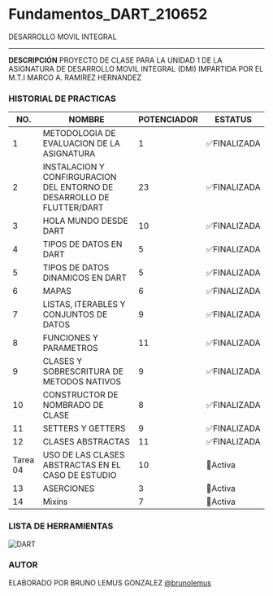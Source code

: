 # Fundamentos_DART_210652
DESARROLLO MOVIL INTEGRAL

---
**DESCRIPCIÓN**
PROYECTO DE CLASE PARA LA UNIDAD 1 DE LA ASIGNATURA DE DESARROLLO MOVIL INTEGRAL (DMI) IMPARTIDA POR EL M.T.I MARCO A. RAMIREZ HERNANDEZ




### HISTORIAL DE PRACTICAS
|NO.|NOMBRE|POTENCIADOR|ESTATUS|
|--|--|--|--|
|1|METODOLOGIA DE EVALUACION DE LA ASIGNATURA|1|✅FINALIZADA
|2|INSTALACION Y CONFIRGURACION DEL ENTORNO DE DESARROLLO DE FLUTTER/DART|23|✅FINALIZADA|
|3|HOLA MUNDO DESDE DART |10|✅FINALIZADA|
|4|TIPOS DE DATOS EN DART |5|✅FINALIZADA|
|5|TIPOS DE DATOS DINAMICOS EN DART	|5|✅FINALIZADA|
|6|MAPAS|6|✅FINALIZADA|
|7|LISTAS, ITERABLES Y CONJUNTOS DE DATOS|9|✅FINALIZADA|
|8|FUNCIONES Y PARAMETROS|11|✅FINALIZADA|
|9|CLASES Y SOBRESCRITURA DE METODOS NATIVOS|9|✅FINALIZADA|
|10|CONSTRUCTOR DE NOMBRADO DE CLASE|8|✅FINALIZADA|
|11|SETTERS Y GETTERS|9|✅FINALIZADA|
|12|CLASES ABSTRACTAS|11|✅FINALIZADA|
|Tarea 04|USO DE LAS CLASES ABSTRACTAS EN EL CASO DE ESTUDIO|10|🌚Activa|
|13|ASERCIONES|3|🌚Activa|
|14|Mixins|7|🌚Activa|








### LISTA DE HERRAMIENTAS
![DART](https://img.shields.io/badge/Dart-0175c2?style=for-the-badge&logo=dart&logoColor=white)
### AUTOR
ELABORADO POR BRUNO LEMUS GONZALEZ [@brunolemus](https://github.com/beunolemus)
